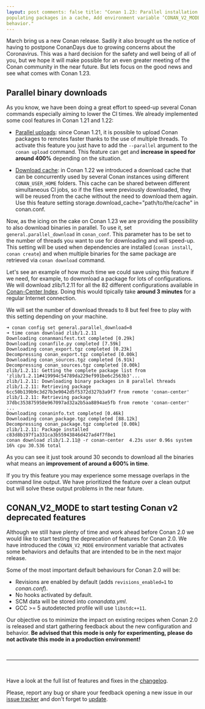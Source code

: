 ```yaml
---
layout: post comments: false title: "Conan 1.23: Parallel installation of binaries, to speed up
populating packages in a cache, Add environment variable ‘CONAN_V2_MODE’ to enable Conan v2
behavior."
---
```


March bring us a new Conan release. Sadily it also brought us the notice of having to postpone
ConanDays due to growing concerns about the Coronavirus. This was a hard decision for the safety and
well being of all of you, but we hope it will make possible for an even greater meeting of the Conan
community in the near future. But lets focus on the good news and see what comes with Conan 1.23.

## Parallel binary downloads

As you know, we have been doing a great effort to speed-up several Conan commands especially aiming
to lower the CI times. We already implemented some cool features in Conan 1.21 and 1.22:

 - [Parallel
   uploads](https://docs.conan.io/en/latest/reference/commands/creator/upload.html#conan-upload):
   since Conan 1.21, it is possible to upload Conan packages to remotes faster thanks to the use of
   multiple threads. To activate this feature you just have to add the `--parallel` argument to the
   `conan upload` command. This feature can get and **increase in speed for around 400%** depending
   on the situation. 

 - [Download
   cache](https://docs.conan.io/en/latest/configuration/download_cache.html#download-cache): in Conan
   1.22 we introduced a download cache that can be concurrently used by several Conan instances using
   different `CONAN_USER_HOME` folders. This cache can be shared between different simultaneous CI
   jobs, so if the files were previously downloaded, they will be reused from the cache without the
   need to download them again. Use this feature setting storage.download_cache="path/to/the/cache"
   in conan.conf.

Now, as the icing on the cake on Conan 1.23 we are providing the possibility to also download
binaries in parallel. To use it, set ``general.parallel_download`` in `conan_conf`. This parameter
has to be set to the number of threads you want to use for downloading and will speed-up. This
setting will be used when dependencies are installed (``conan install``, ``conan create``) and when
multiple binaries for the same package are retrieved via ``conan download`` command.

Let's see an example of how much time we could save using this feature if we need, for example, to
downmload a package for lots of configurations. We will download zlib/1.2.11 for all the 82 different
configurations available in [Conan-Center Index](https://github.com/conan-io/conan-center-index).
Doing this would tipically take **around 3 minutes** for a regular Internet connection.

We will set the number of download threads to 8 but feel free to play with this setting depending on
your machine.

```
➜ conan config set general.parallel_download=8
➜ time conan download zlib/1.2.11      
Downloading conanmanifest.txt completed [0.29k]                                          
Downloading conanfile.py completed [7.59k]                                               
Downloading conan_export.tgz completed [0.23k]                                           
Decompressing conan_export.tgz completed [0.00k]                                         
Downloading conan_sources.tgz completed [6.91k]                                          
Decompressing conan_sources.tgz completed [0.00k]                                        
zlib/1.2.11: Getting the complete package list from 'zlib/1.2.11#419994c54789da229ef991be6c2563b3'...
zlib/1.2.11: Downloading binary packages in 8 parallel threads
zlib/1.2.11: Retrieving package 6cc50b139b9c3d27b3e9042d5f5372d327b3a9f7 from remote 'conan-center' 
zlib/1.2.11: Retrieving package 37dbc353875958e967097ad32a2b5aa8894ae5fb from remote 'conan-center' 
...                              
Downloading conaninfo.txt completed [0.46k]                                              
Downloading conan_package.tgz completed [88.12k]                                         
Decompressing conan_package.tgz completed [0.00k]                                        
zlib/1.2.11: Package installed c83d8b197f1a331ca3b55943846d427ad4f7f8e1
conan download zlib/1.2.11@ -r conan-center  4.23s user 0.96s system 16% cpu 30.536 total       
```

As you can see it just took around 30 seconds to download all the binaries what means an
**improvement of around a 600% in time**.

If you try this feature you may experience some message overlaps in the command line output. We have prioritized the feature over a clean output but will solve these output problems in the near future.

## CONAN_V2_MODE to start testing Conan v2 deprecated features

Although we still have plenty of time and work ahead before Conan 2.0 we would like to start testing the deprecation of features for Conan 2.0. We have introduced the ``CONAN_V2_MODE`` environment variable that activates some behaviors and defaults that are intended to be in the next major release.

Some of the most important default behaviours for Conan 2.0 will be:

* Revisions are enabled by default (adds ``revisions_enabled=1`` to *conan.conf*).
* No hooks activated by default.
* SCM data will be stored into *conandata.yml*.
* GCC >= 5 autodetected profile will use ``libstdc++11``.

Our objective os to minimize the impact on existing recipes when Conan 2.0 is released and start
gathering feedback about the new configuration and behavior. **Be advised that this mode is only for
experimenting, please do not activate this mode in a production environment!** 

<br>

-----------

<br>

Have a look at the full list of features and fixes in the
[changelog](https://docs.conan.io/en/latest/changelog.html).

Please, report any bug or share your feedback opening a new issue in our [issue
tracker](https://github.com/conan-io/conan/issues) and don't forget to
[update](https://conan.io/downloads.html).
